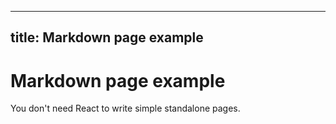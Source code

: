 <!-- Copyright 2023 Paion Data. All rights reserved. -->

---
title: Markdown page example
---

Markdown page example
=====================

You don't need React to write simple standalone pages.
